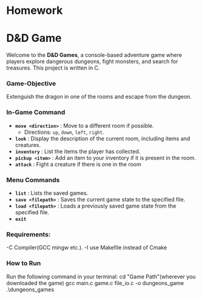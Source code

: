 # Homework
# D&D Game

Welcome to the **D&D Games**, a console-based adventure game where players explore dangerous dungeons, fight monsters, and search for treasures. This project is written in C.

### Game-Objective 

Extenguish the dragon in one of the rooms and escape from the dungeon.

### In-Game Command

- **`move <direction>`** : Move to a different room if possible.  
   - Directions: `up`, `down`, `left`, `right`.  
- **`look`** : Display the description of the current room, including items and creatures.  
- **`inventory`** : List the items the player has collected.  
- **`pickup <item>`** : Add an item to your inventory if it is present in the room.  
- **`attack`** : Fight a creature if there is one in the room

### Menu Commands 

- **`list`** : Lists the saved games.  
- **`save <filepath>`** : Saves the current game state to the specified file.  
- **`load <filepath>`** : Loads a previously saved game state from the specified file.
- **`exit`** 















### Requirements:
-C Compiler(GCC mingw etc.).
-I use Makefile instead of Cmake

### How to Run

Run the following command in your terminal:
cd "Game Path"(wherever you downloaded the game)
gcc main.c game.c file_io.c -o dungeons_game
.\dungeons_games

